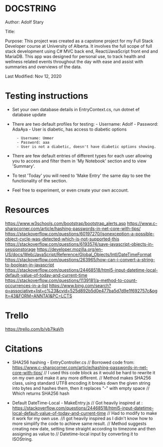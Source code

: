 # DOCSTRING
Author: Adolf Stary

Title:

Purpose: This project was created as a capstone project for my Full Stack Developer course at University of Alberta. It involves the full scope of full stack development using C# MVC back end, React/JavaScript front end and MariaDB. This app was designed for personal use, to track health and wellness related events throughout the day with ease and assist with summaries and overviews of the data.

Last Modified: Nov 12, 2020

# Testing instructions
- Set your own database details in EntryContext.cs, run dotnet ef database update
- There are two default profiles for testing:
        - Username: Adolf
        - Password: AdaAya
        - User is diabetic, has access to diabetic options

        - Username: Ummer
        - Password: aaa
        - User is not a diabetic, doesn't have diabetic options showing.
- There are few default entries of different types for each user allowing you to access and filter them in 'My Notebook' section and to view 'Summary'.
- To test 'Today' you will need to 'Make Entry' the same day to see the functionality of the section.
- Feel free to experiment, or even create your own account.

# Resources
https://www.w3schools.com/bootstrap/bootstrap_alerts.asp
https://www.c-sharpcorner.com/article/hashing-passwords-in-net-core-with-tips/
https://stackoverflow.com/questions/60197270/jsonexception-a-possible-object-cycle-was-detected-which-is-not-supported-this
https://stackoverflow.com/questions/6193574/save-javascript-objects-in-sessionstorage
https://developer.mozilla.org/en-US/docs/Web/JavaScript/Reference/Global_Objects/Intl/DateTimeFormat
https://stackoverflow.com/questions/263965/how-can-i-convert-a-string-to-boolean-in-javascript
https://stackoverflow.com/questions/24468518/html5-input-datetime-local-default-value-of-today-and-current-time
https://stackoverflow.com/questions/1139181/a-method-to-count-occurrences-in-a-list
https://www.bing.com/search?q=associative+list+c%23&cvid=525d892b5d0e477ba5d7d9e1f692757c&pglt=43&FORM=ANNTA1&PC=LCTS


# Trello
https://trello.com/b/vb7IkaVh


# Citations
- SHA256 hashing - EntryController.cs
        // Borrowed code from: https://www.c-sharpcorner.com/article/hashing-passwords-in-net-core-with-tips/
        // I used this code block as it would be hard to rewrite it on my own and make it any more different.
        // Method makes SHA256 class, using standard UTF8 encoding it breaks down the given string into bytes and hashes them, then it replaces "-" with empty space
        // Which returns SHA256 hash

- Default DateTime-Local - MakeEntry.js
        // Got heavily inspired at : https://stackoverflow.com/questions/24468518/html5-input-datetime-local-default-value-of-today-and-current-time
        // Had to modify to make it work for my own use. 
        //I got heavily inspired as I didn't know how to more simplify the code to achieve same result.
        // Method suggests creating new date, setting time straight according to timezone and then assigning as value to
        // Datetime-local input by converting it to ISOString.
